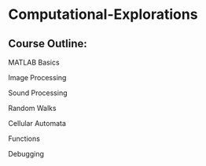 # Computational-Explorations

## Course Outline:
MATLAB Basics

Image Processing

Sound Processing

Random Walks

Cellular Automata

Functions

Debugging

